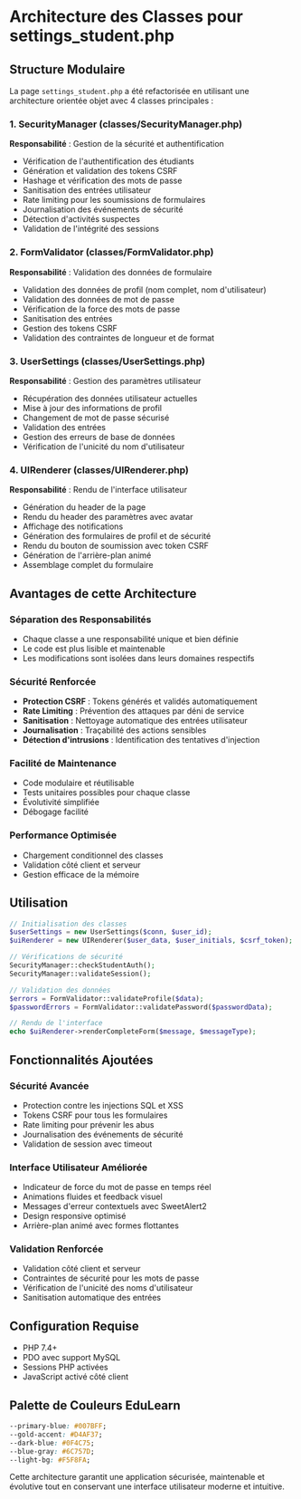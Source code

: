 # Architecture des Classes pour settings_student.php

## Structure Modulaire

La page `settings_student.php` a été refactorisée en utilisant une architecture orientée objet avec 4 classes principales :

### 1. SecurityManager (classes/SecurityManager.php)
**Responsabilité** : Gestion de la sécurité et authentification
- Vérification de l'authentification des étudiants
- Génération et validation des tokens CSRF
- Hashage et vérification des mots de passe
- Sanitisation des entrées utilisateur
- Rate limiting pour les soumissions de formulaires
- Journalisation des événements de sécurité
- Détection d'activités suspectes
- Validation de l'intégrité des sessions

### 2. FormValidator (classes/FormValidator.php)
**Responsabilité** : Validation des données de formulaire
- Validation des données de profil (nom complet, nom d'utilisateur)
- Validation des données de mot de passe
- Vérification de la force des mots de passe
- Sanitisation des entrées
- Gestion des tokens CSRF
- Validation des contraintes de longueur et de format

### 3. UserSettings (classes/UserSettings.php)
**Responsabilité** : Gestion des paramètres utilisateur
- Récupération des données utilisateur actuelles
- Mise à jour des informations de profil
- Changement de mot de passe sécurisé
- Validation des entrées
- Gestion des erreurs de base de données
- Vérification de l'unicité du nom d'utilisateur

### 4. UIRenderer (classes/UIRenderer.php)
**Responsabilité** : Rendu de l'interface utilisateur
- Génération du header de la page
- Rendu du header des paramètres avec avatar
- Affichage des notifications
- Génération des formulaires de profil et de sécurité
- Rendu du bouton de soumission avec token CSRF
- Génération de l'arrière-plan animé
- Assemblage complet du formulaire

## Avantages de cette Architecture

### Séparation des Responsabilités
- Chaque classe a une responsabilité unique et bien définie
- Le code est plus lisible et maintenable
- Les modifications sont isolées dans leurs domaines respectifs

### Sécurité Renforcée
- **Protection CSRF** : Tokens générés et validés automatiquement
- **Rate Limiting** : Prévention des attaques par déni de service
- **Sanitisation** : Nettoyage automatique des entrées utilisateur
- **Journalisation** : Traçabilité des actions sensibles
- **Détection d'intrusions** : Identification des tentatives d'injection

### Facilité de Maintenance
- Code modulaire et réutilisable
- Tests unitaires possibles pour chaque classe
- Évolutivité simplifiée
- Débogage facilité

### Performance Optimisée
- Chargement conditionnel des classes
- Validation côté client et serveur
- Gestion efficace de la mémoire

## Utilisation

```php
// Initialisation des classes
$userSettings = new UserSettings($conn, $user_id);
$uiRenderer = new UIRenderer($user_data, $user_initials, $csrf_token);

// Vérifications de sécurité
SecurityManager::checkStudentAuth();
SecurityManager::validateSession();

// Validation des données
$errors = FormValidator::validateProfile($data);
$passwordErrors = FormValidator::validatePassword($passwordData);

// Rendu de l'interface
echo $uiRenderer->renderCompleteForm($message, $messageType);
```

## Fonctionnalités Ajoutées

### Sécurité Avancée
- Protection contre les injections SQL et XSS
- Tokens CSRF pour tous les formulaires
- Rate limiting pour prévenir les abus
- Journalisation des événements de sécurité
- Validation de session avec timeout

### Interface Utilisateur Améliorée
- Indicateur de force du mot de passe en temps réel
- Animations fluides et feedback visuel
- Messages d'erreur contextuels avec SweetAlert2
- Design responsive optimisé
- Arrière-plan animé avec formes flottantes

### Validation Renforcée
- Validation côté client et serveur
- Contraintes de sécurité pour les mots de passe
- Vérification de l'unicité des noms d'utilisateur
- Sanitisation automatique des entrées

## Configuration Requise

- PHP 7.4+
- PDO avec support MySQL
- Sessions PHP activées
- JavaScript activé côté client

## Palette de Couleurs EduLearn

```css
--primary-blue: #007BFF;
--gold-accent: #D4AF37;
--dark-blue: #0F4C75;
--blue-gray: #6C757D;
--light-bg: #F5F8FA;
```

Cette architecture garantit une application sécurisée, maintenable et évolutive tout en conservant une interface utilisateur moderne et intuitive.
